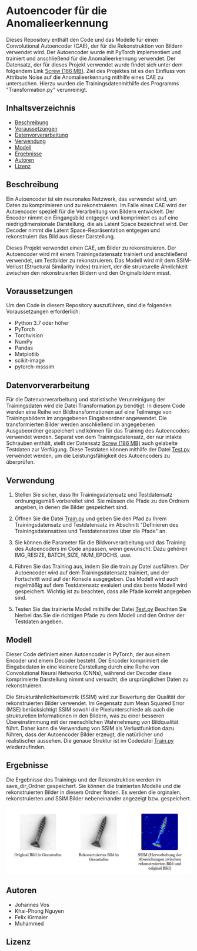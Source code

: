 # Autoencoder für die Anomalieerkennung

Dieses Repository enthält den Code und das Modelle für einen Convolutional Autoencoder (CAE), der für die Rekonstruktion von Bildern verwendet wird. Der Autoencoder wurde mit PyTorch implementiert und trainiert und anschließend für die Anomalieerkennung verwendet. Der Datensatz, der für dieses Projekt verwendet wurde findet sich unter dem folgendem Link [Screw (186 MB)](https://www.mvtec.com/company/research/datasets/mvtec-ad/downloads). Ziel des Projektes ist es den Einfluss von Attribute Noise auf die Anomalieerkennung mithilfe eines CAE zu untersuchen. Hierzu wurden die Trainingsdatenmithilfe des Programms "Transformation.py" verunreinigt. 

## Inhaltsverzeichnis

- [Beschreibung](#beschreibung)
- [Voraussetzungen](#voraussetzungen)
- [Datenvorverarbeitung](#datenvorverarbeitung)
- [Verwendung](#verwendung)
- [Modell](#modell)
- [Ergebnisse](#ergebnisse)
- [Autoren](#autoren)
- [Lizenz](#lizenz)

## Beschreibung

Ein Autoencoder ist ein neuronales Netzwerk, das verwendet wird, um Daten zu komprimieren und zu rekonstruieren. Im Falle eines CAE wird der Autoencoder speziell für die Verarbeitung von Bildern entwickelt. Der Encoder nimmt ein Eingangsbild entgegen und komprimiert es auf eine niedrigdimensionale Darstellung, die als Latent Space bezeichnet wird. Der Decoder nimmt die Latent Space-Repräsentation entgegen und rekonstruiert das Bild aus dieser Darstellung.

Dieses Projekt verwendet einen CAE, um Bilder zu rekonstruieren. Der Autoencoder wird mit einem Trainingsdatensatz trainiert und anschließend verwendet, um Testbilder zu rekonstruieren. Das Modell wird mit dem SSIM-Verlust (Structural Similarity Index) trainiert, der die strukturelle Ähnlichkeit zwischen den rekonstruierten Bildern und den Originalbildern misst.

## Voraussetzungen

Um den Code in diesem Repository auszuführen, sind die folgenden Voraussetzungen erforderlich:

- Python 3.7 oder höher
- PyTorch
- Torchvision
- NumPy
- Pandas
- Matplotlib
- scikit-image
- pytorch-msssim

## Datenvorverarbeitung
Für die Datenvorverarbeitung und statistische Verunreinigung der Trainingsdaten wird die Datei Transformation.py benötigt. In diesem Code werden eine Reihe von Bildtransformationen auf eine Teilmenge von Trainingsbildern im angegebenen Eingabeordner angewendet. Die transformierten Bilder werden anschließend im angegebenen Ausgabeordner gespeichert und können für das Training des Autoencoders verwendet werden. Separat von dem Trainingsdatensatz, der nur intakte Schrauben enthält, stellt der Datensatz [Screw (186 MB)](https://www.mvtec.com/company/research/datasets/mvtec-ad/downloads) auch gelabelte Testdaten zur Verfügung. Diese Testdaten können mithilfe der Datei [Test.py](https://github.com/JohannesVos/WiFo/blob/main/src/Test.py) verwendet werden, um die Leistungsfähigkeit des Autoencoders zu überprüfen.

## Verwendung

1. Stellen Sie sicher, dass Ihr Trainingsdatensatz und Testdatensatz ordnungsgemäß vorbereitet sind. Sie müssen die Pfade zu den Ordnern angeben, in denen die Bilder gespeichert sind.

2. Öffnen Sie die Datei [Train.py](https://github.com/JohannesVos/WiFo/blob/main/src/Train.py) und geben Sie den Pfad zu Ihrem Trainingsdatensatz und Testdatensatz im Abschnitt "Definieren des Trainingsdatensatzes und Testdatensatzes über die Pfade" an.

3. Sie können die Parameter für die Bildvorverarbeitung und das Training des Autoencoders im Code anpassen, wenn gewünscht. Dazu gehören IMG_RESIZE, BATCH_SIZE, NUM_EPOCHS, usw.

4. Führen Sie das Training aus, indem Sie die train.py Datei ausführen. Der Autoencoder wird auf dem Trainingsdatensatz trainiert, und der Fortschritt wird auf der Konsole ausgegeben. Das Modell wird auch regelmäßig auf dem Testdatensatz evaluiert und das beste Modell wird gespeichert. Wichtig ist zu beachten, dass alle Pfade korrekt angegeben sind.

5. Testen Sie das trainierte Modell mithilfe der Datei [Test.py](https://github.com/JohannesVos/WiFo/blob/main/src/Test.py) Beachten Sie hierbei das Sie die richtigen Pfade zu dem Modell und den Ordner der Testdaten angeben.

## Modell

Dieser Code definiert einen Autoencoder in PyTorch, der aus einem Encoder und einem Decoder besteht. Der Encoder komprimiert die Eingabedaten in eine kleinere Darstellung durch eine Reihe von Convolutional Neural Networks (CNNs), während der Decoder diese komprimierte Darstellung nimmt und versucht, die ursprünglichen Daten zu rekonstruieren.

Die Strukturähnlichkeitsmetrik (SSIM) wird zur Bewertung der Qualität der rekonstruierten Bilder verwendet. Im Gegensatz zum Mean Squared Error (MSE) berücksichtigt SSIM sowohl die Pixelunterschiede als auch die strukturellen Informationen in den Bildern, was zu einer besseren Übereinstimmung mit der menschlichen Wahrnehmung von Bildqualität führt. Daher kann die Verwendung von SSIM als Verlustfunktion dazu führen, dass der Autoencoder Bilder erzeugt, die natürlicher und realistischer aussehen. Die genaue Struktur ist im Codedatei [Train.py](https://github.com/JohannesVos/WiFo/blob/main/src/Train.py) wiederzufinden.

## Ergebnisse

Die Ergebnisse des Trainings und der Rekonstruktion werden im save_dir_Ordner gespeichert. Sie können die trainierten Modelle und die rekonstruierten Bilder in diesem Ordner finden.
Es werden die orginalen, rekonstruierten und SSIM Bilder nebeneinander angezeigt bzw. gespeichert.

![Alt-Text](https://github.com/JohannesVos/WiFo/blob/main/Beispiel.png)

## Autoren 

- Johannes Vos
- Khai-Phong Nguyen
- Felix Kirmaier
- Muhammed

## Lizenz

